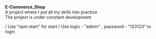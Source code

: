 __E-Commerce_Shop__  
A project where I put all my skills into practice  
The project is under constant development

/ Use "npm start" for start
/ Use login - "admin" , password - "123123" to login
